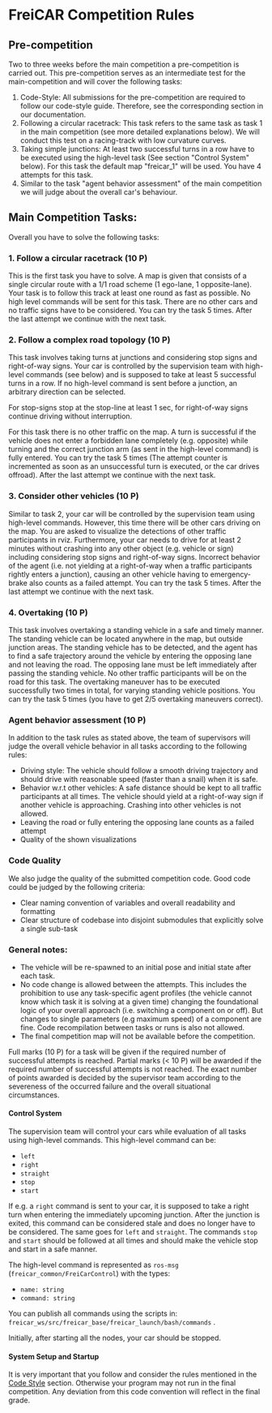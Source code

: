 # FreiCAR Competition Rules

## Pre-competition
Two to three weeks before the main competition a pre-competition is carried out. This pre-competition serves as an intermediate test for the main-competition and will cover the following tasks:

1. Code-Style: All submissions for the pre-competition are required to follow our code-style guide. Therefore, see the corresponding section in our documentation.
2. Following a circular racetrack: This task refers to the same task as task 1 in the main competition (see more detailed explanations below). We will conduct this test on a racing-track with low curvature curves.
3. Taking simple junctions: At least two successful turns in a row have to be executed using the high-level task (See section "Control System" below). For this task the default map "freicar_1" will be used. You have 4 attempts for this task.
4. Similar to the task  "agent behavior assessment" of the main competition we will judge about the overall car's behaviour. 

## Main Competition Tasks:
Overall you have to solve the following tasks:

### 1. Follow a circular racetrack (10 P)
This is the first task you have to solve. A map is given that consists of a single circular route with a 1/1 road scheme (1 ego-lane, 1 opposite-lane).
Your task is to follow this track at least one round as fast as possible. No high level commands will be sent for this task. There are no other cars and no traffic signs have to be considered.
You can try the task 5 times. After the last attempt we continue with the next task.

### 2. Follow a complex road topology (10 P)
This task involves taking turns at junctions and considering stop signs and right-of-way signs. Your car is controlled by the supervision team with high-level commands (see below) and is supposed to take at least 5 successful turns in a row. If no high-level command is sent before a junction, an arbitrary direction can be selected.

For stop-signs stop at the stop-line at least 1 sec, for right-of-way signs continue driving without interruption.

For this task there is no other traffic on the map.
A turn is successful if the vehicle does not enter a forbidden lane completely (e.g. opposite) while turning and the correct junction arm (as sent in the high-level command) is fully entered. 
You can try the task 5 times (The attempt counter is incremented as soon as an unsuccessful turn is executed, or the car drives offroad). After the last attempt we continue with the next task.

### 3. Consider other vehicles (10 P)
Similar to task 2, your car will be controlled by the supervision team using high-level commands. However, this time there will be other cars driving on the map.
You are asked to visualize the detections of other traffic participants in rviz. Furthermore, your car needs to drive for at least 2 minutes without crashing into any other object (e.g. vehicle or sign) including considering stop signs and right-of-way signs. Incorrect behavior of the agent (i.e. not yielding at a right-of-way when a traffic participants rightly enters a junction), causing an other vehicle having to emergency-brake also counts as a failed attempt.
You can try the task 5 times. After the last attempt we continue with the next task.

### 4. Overtaking (10 P)

This task involves overtaking a standing vehicle in a safe and timely manner. The standing vehicle can be located anywhere in the map, but outside junction areas. The standing vehicle has to be detected, and the agent has to find a safe trajectory around the vehicle by entering the opposing lane and not leaving the road. The opposing lane must be left immediately after passing the standing vehicle. No other traffic participants will be on the road for this task. The overtaking maneuver has to be executed successfully two times in total, for varying standing vehicle positions.
You can try the task 5 times (you have to get 2/5 overtaking maneuvers correct).


### Agent behavior assessment (10 P)

In addition to the task rules as stated above, the team of supervisors will judge the overall vehicle behavior in all tasks according to the following rules:

- Driving style: The vehicle should follow a smooth driving trajectory and should drive with reasonable speed (faster than a snail) when it is safe.
- Behavior w.r.t other vehicles: A safe distance should be kept to all traffic participants at all times. The vehicle should yield at a right-of-way sign if another vehicle is approaching. Crashing into other vehicles is not allowed.
- Leaving the road or fully entering the opposing lane counts as a failed attempt
- Quality of the shown visualizations

### Code Quality

We also judge the quality of the submitted competition code. Good code could be judged by the following criteria:
- Clear naming convention of variables and overall readability and formatting
- Clear structure of codebase into disjoint submodules that explicitly solve a single sub-task


### General notes:


- The vehicle will be re-spawned to an initial pose and initial state after each task.
- No code change is allowed between the attempts. This includes the prohibition to use any task-specific agent profiles (the vehicle cannot know which task it is solving at a given time) changing the foundational logic of your overall approach (i.e. switching a component on or off). But changes to single parameters (e.g maximum speed) of a component are fine. Code recompilation between tasks or runs is also not allowed.
- The final competition map will not be available before the competition. 

Full marks (10 P) for a task will be given if the required number of successful attempts is reached. Partial marks (< 10 P) will be awarded if the required number of successful attempts is not reached. The exact number of points awarded is decided by the supervisor team according to the severeness of the occurred failure and the overall situational circumstances.

#### Control System
The supervision team will control your cars while evaluation of all tasks using high-level commands. 
This high-level command can be:
 
 - `left`
 - `right`
 - `straight`
 - `stop`
 - `start`
 
If e.g. a `right` command is sent to your car, it is supposed to take a right turn when entering the immediately upcoming junction. After the junction is exited, this command can be considered stale and does no longer have to be considered. The same goes for `left` and `straight`. The commands `stop` and `start` should be followed at all times and should make the vehicle stop and start in a safe manner.

The high-level command is represented as `ros-msg` (`freicar_common/FreiCarControl`) with the types:

- `name: string`
- `command: string`

You can publish all commands using the scripts in: ```freicar_ws/src/freicar_base/freicar_launch/bash/commands``` .

Initially, after starting all the nodes, your car should be stopped.

#### System Setup and Startup
It is very important that you follow and consider the rules mentioned in the [Code Style](https://freicar-docs.readthedocs.io/code_style/) section. Otherwise your program may not run in the final competition.
Any deviation from this code convention will reflect in the final grade. 

